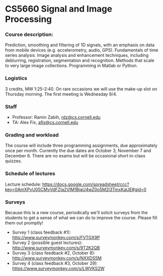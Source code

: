 CS5660 Signal and Image Processing
===========================


### Course description: 
Prediction, smoothing and filtering of 1D signals, with an emphasis on data from mobile devices (e.g. accelerometry, audio, GPS). Fundamentals of time series analysis. Image analysis and enhancement techniques, including deblurring, registration, segmentation and recognition. Methods that scale to very large image collections. Programming in Matlab or Python. 

### Logistics
3 credits, MW 1:25-2:40. On rare occasions we will use the make-up slot on Thursday morning. The first meeting is Wednesday 9/4.

### Staff
* Professor: Ramin Zabih, rdz@cs.cornell.edu
* TA: Alex Fix, afix@cs.cornell.edu

### Grading and workload
The course will include three programming assignments, due approximately once per month. Currently the due dates are October 3, November 7 and December 6. There are no exams but will be occasional short in-class quizzes.


### Schedule of lectures
Lecture schedule: https://docs.google.com/spreadsheet/ccc?key=0AmXPvU05CMyVdFZIa2VIM1BjaU4wZ0o5M2I3TmxKaUE#gid=0

### Surveys
Because this is a new course, periodically we'll solicit surveys from the students to get a sense of what we can do to improve the course. Please fill them out promptly!

- Survey 1 (class feedback #1): http://www.surveymonkey.com/s/FVTGX9P
- Survey 2 (possible guest lectures): http://www.surveymonkey.com/s/9T2K2QB
- Survey 3 (class feedback #2, October 8): http://www.surveymonkey.com/s/NXXDS5M
- Survey 4 (class feedback #3, October 29): https://www.surveymonkey.com/s/LWVKS2W
